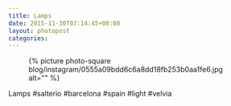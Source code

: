 ```yaml
---
title: Lamps
date: 2015-11-30T07:14:45+00:00
layout: photopost
categories:
---
```


<figure class="photo photo--square">
  {% picture photo-square blog/instagram/0555a09bdd6c6a8dd18fb253b0aa1fe6.jpg alt="" %}
</figure>

Lamps
#salterio #barcelona #spain #light #velvia
